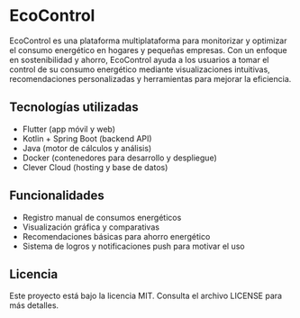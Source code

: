 # EcoControl

EcoControl es una plataforma multiplataforma para monitorizar y optimizar el consumo energético en hogares y pequeñas empresas. Con un enfoque en sostenibilidad y ahorro, EcoControl ayuda a los usuarios a tomar el control de su consumo energético mediante visualizaciones intuitivas, recomendaciones personalizadas y herramientas para mejorar la eficiencia.

## Tecnologías utilizadas

- Flutter (app móvil y web)
- Kotlin + Spring Boot (backend API)
- Java (motor de cálculos y análisis)
- Docker (contenedores para desarrollo y despliegue)
- Clever Cloud (hosting y base de datos)

## Funcionalidades

- Registro manual de consumos energéticos
- Visualización gráfica y comparativas
- Recomendaciones básicas para ahorro energético
- Sistema de logros y notificaciones push para motivar el uso

## Licencia

Este proyecto está bajo la licencia MIT. Consulta el archivo LICENSE para más detalles.

